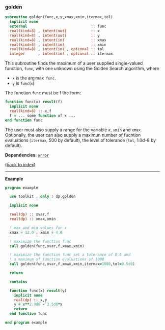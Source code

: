 ### golden

```fortran
subroutine golden(func,x,y,xmax,xmin,itermax,tol)
  implicit none
  external                             :: func
  real(kind=8) , intent(out)           :: x
  real(kind=8) , intent(out)           :: y
  real(kind=8) , intent(in)            :: xmax
  real(kind=8) , intent(in)            :: xmin
  real(kind=8) , intent(in) , optional :: tol
  integer      , intent(in) , optional :: itermax
```

This subroutine finds the maximum of a user supplied single-valued function, ```func```, with one unknown using the Golden Search algorithm, where

- ```x``` is the $\arg\max$ ```func```.
- ```y``` is ```func```(```x```)

The function ```func``` must be f the form:

```fortran
function func(x) result(f)
  implicit none
  real(kind=8) :: x,f
  f = ... some function of x ...
end function func
```

The user must also supply a range for the variable $x$, ```xmin``` and ```xmax```. Optionally, the user can also supply a maximun number of fucntion evaluations (```itermax```, 500 by default), the level of tolerance (```tol```, 1.0d-8 by default).


**Dependencies**: [```error```](error.md)

[(back to index)](../index.md)

---

**Example**

```fortran
program example

  use toolkit , only : dp,golden

  implicit none

  real(dp) :: xvar,f
  real(dp) :: xmax,xmin

  ! max and min values for x
  xmax = 12.0 ; xmin = 4.0

  ! maximize the function func
  call golden(func,xvar,f,xmax,xmin)

  ! maximize the function func set a tolerance of 0.5 and 
  ! a maximum of function evaluations of 1000
  call golden(func,xvar,f,xmax,xmin,itermax=1000,tol=0.5d0)

  return

  contains

  function func(x) result(y)
    implicit none
    real(dp) :: x,y
    y = x**2.0d0 - 3.5d0*x
    return
  end function func

end program example
```